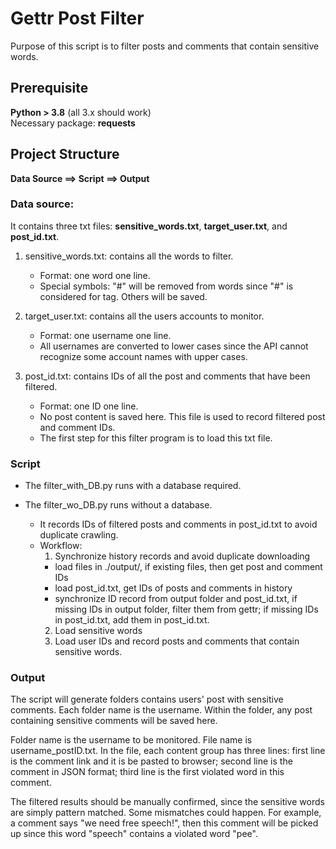 # Gettr Post Filter 
Purpose of this script is to filter posts and comments that contain sensitive words. 

## Prerequisite
**Python > 3.8** (all 3.x should work)  
Necessary package: **requests**

## Project Structure

**Data Source ==> Script ==> Output**  

### Data source:  
It contains three txt files: **sensitive_words.txt**, **target_user.txt**, and **post_id.txt**.   
1. sensitive_words.txt: contains all the words to filter.
    + Format: one word one line.
    + Special symbols: "#" will be removed from words since "#" is considered for tag. Others will be saved. 
2. target_user.txt: contains all the users accounts to monitor.
    + Format: one username one line.
    + All usernames are converted to lower cases since the API cannot recognize some account names with upper cases. 
    
3. post_id.txt: contains IDs of all the post and comments that have been filtered. 
   + Format: one ID one line. 
   + No post content is saved here. This file is used to record filtered post and comment IDs. 
   + The first step for this filter program is to load this txt file. 
   
### Script
+ The filter_with_DB.py runs with a database required.

+ The filter_wo_DB.py runs without a database. 
   + It records IDs of filtered posts and comments in post_id.txt to avoid 
duplicate crawling.
   + Workflow:
     1. Synchronize history records and avoid duplicate downloading
      + load files in ./output/, if existing files, then get post and comment IDs
      + load post_id.txt, get IDs of posts and comments in history
      + synchronize ID record from output folder and post_id.txt, if missing IDs in output folder, filter them from gettr; 
        if missing IDs in post_id.txt, add them in post_id.txt.
     2. Load sensitive words
     3. Load user IDs and record posts and comments that contain sensitive words. 

### Output
The script will generate folders contains users' post with sensitive comments. 
Each folder name is the username. Within the folder, any post containing sensitive comments will be saved here. 

Folder name is the username to be monitored. 
File name is username_postID.txt. 
In the file, each content group has three lines: 
first line is the comment link and it is be pasted to browser; 
second line is the comment in JSON format;
third line is the first violated word in this comment. 

The filtered results should be manually confirmed, since the sensitive words are simply pattern matched. 
Some mismatches could happen. 
For example, a comment says "we need free speech!", 
then this comment will be picked up since this word "speech" contains a violated word "pee".  

